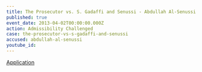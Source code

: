 ```yaml
---
title: The Prosecutor vs. S. Gadaffi and Senussi - Abdullah Al-Senussi - Admissibility Challenged
published: true
event_date: 2013-04-02T00:00:00.000Z
action: Admissibility Challenged
case: the-prosecutor-vs-s-gadaffi-and-senussi
accused: abdullah-al-senussi
youtube_id:
---
```



[Application](https://www.icc-cpi.int/Pages/record.aspx?docNo=ICC-01/11-01/11-307-Red2)